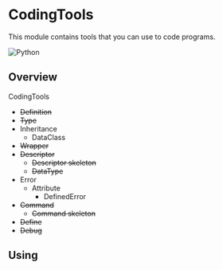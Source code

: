 # CodingTools
This module contains tools that you can use to code programs.

<img src="https://qiita-user-contents.imgix.net/https%3A%2F%2Fimg.shields.io%2Fbadge%2F-Python-F2C63C.svg%3Flogo%3Dpython%26style%3Dfor-the-badge?ixlib=rb-4.0.0&auto=format&gif-q=60&q=75&s=c17144ccc12f9c19e9dbba2eec5c7980" alt="Python">

## Overview
CodingTools
- ~~Definition~~
- ~~Type~~
- Inheritance
  - DataClass
- ~~Wrapper~~
- ~~Descriptor~~
  - ~~Descriptor skeleton~~
  - ~~DataType~~
- Error
  - Attribute
    - DefinedError
- ~~Command~~
  - ~~Command skeleton~~
- ~~Define~~
- ~~Debug~~


## Using
